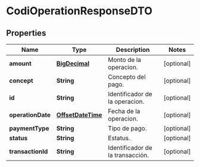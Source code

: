 # CodiOperationResponseDTO

## Properties
Name | Type | Description | Notes
------------ | ------------- | ------------- | -------------
**amount** | [**BigDecimal**](BigDecimal.md) | Monto de la operacion. |  [optional]
**concept** | **String** | Concepto del pago. |  [optional]
**id** | **String** | Identificador de la operacion. |  [optional]
**operationDate** | [**OffsetDateTime**](OffsetDateTime.md) | Fecha de la operacion. |  [optional]
**paymentType** | **String** | Tipo de pago. |  [optional]
**status** | **String** | Estatus. |  [optional]
**transactionId** | **String** | Identificador de la transacción. |  [optional]
